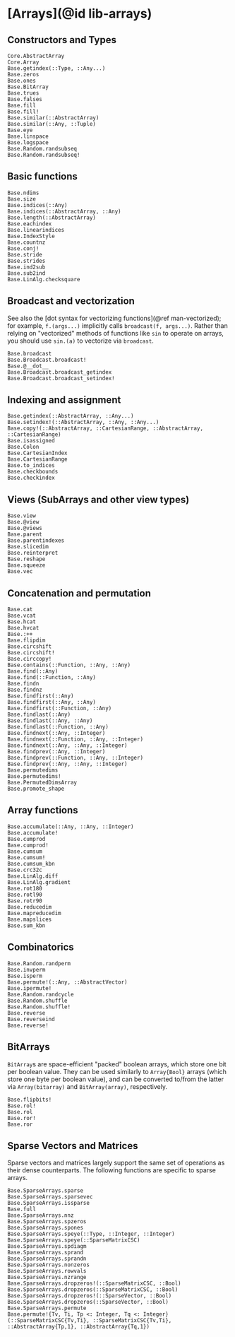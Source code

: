 # [Arrays](@id lib-arrays)

## Constructors and Types

```@docs
Core.AbstractArray
Core.Array
Base.getindex(::Type, ::Any...)
Base.zeros
Base.ones
Base.BitArray
Base.trues
Base.falses
Base.fill
Base.fill!
Base.similar(::AbstractArray)
Base.similar(::Any, ::Tuple)
Base.eye
Base.linspace
Base.logspace
Base.Random.randsubseq
Base.Random.randsubseq!
```

## Basic functions

```@docs
Base.ndims
Base.size
Base.indices(::Any)
Base.indices(::AbstractArray, ::Any)
Base.length(::AbstractArray)
Base.eachindex
Base.linearindices
Base.IndexStyle
Base.countnz
Base.conj!
Base.stride
Base.strides
Base.ind2sub
Base.sub2ind
Base.LinAlg.checksquare
```

## Broadcast and vectorization

See also the [dot syntax for vectorizing functions](@ref man-vectorized);
for example, `f.(args...)` implicitly calls `broadcast(f, args...)`.
Rather than relying on "vectorized" methods of functions like `sin`
to operate on arrays, you should use `sin.(a)` to vectorize via `broadcast`.

```@docs
Base.broadcast
Base.Broadcast.broadcast!
Base.@__dot__
Base.Broadcast.broadcast_getindex
Base.Broadcast.broadcast_setindex!
```

## Indexing and assignment

```@docs
Base.getindex(::AbstractArray, ::Any...)
Base.setindex!(::AbstractArray, ::Any, ::Any...)
Base.copy!(::AbstractArray, ::CartesianRange, ::AbstractArray, ::CartesianRange)
Base.isassigned
Base.Colon
Base.CartesianIndex
Base.CartesianRange
Base.to_indices
Base.checkbounds
Base.checkindex
```

## Views (SubArrays and other view types)

```@docs
Base.view
Base.@view
Base.@views
Base.parent
Base.parentindexes
Base.slicedim
Base.reinterpret
Base.reshape
Base.squeeze
Base.vec
```

## Concatenation and permutation

```@docs
Base.cat
Base.vcat
Base.hcat
Base.hvcat
Base.:++
Base.flipdim
Base.circshift
Base.circshift!
Base.circcopy!
Base.contains(::Function, ::Any, ::Any)
Base.find(::Any)
Base.find(::Function, ::Any)
Base.findn
Base.findnz
Base.findfirst(::Any)
Base.findfirst(::Any, ::Any)
Base.findfirst(::Function, ::Any)
Base.findlast(::Any)
Base.findlast(::Any, ::Any)
Base.findlast(::Function, ::Any)
Base.findnext(::Any, ::Integer)
Base.findnext(::Function, ::Any, ::Integer)
Base.findnext(::Any, ::Any, ::Integer)
Base.findprev(::Any, ::Integer)
Base.findprev(::Function, ::Any, ::Integer)
Base.findprev(::Any, ::Any, ::Integer)
Base.permutedims
Base.permutedims!
Base.PermutedDimsArray
Base.promote_shape
```

## Array functions

```@docs
Base.accumulate(::Any, ::Any, ::Integer)
Base.accumulate!
Base.cumprod
Base.cumprod!
Base.cumsum
Base.cumsum!
Base.cumsum_kbn
Base.crc32c
Base.LinAlg.diff
Base.LinAlg.gradient
Base.rot180
Base.rotl90
Base.rotr90
Base.reducedim
Base.mapreducedim
Base.mapslices
Base.sum_kbn
```

## Combinatorics

```@docs
Base.Random.randperm
Base.invperm
Base.isperm
Base.permute!(::Any, ::AbstractVector)
Base.ipermute!
Base.Random.randcycle
Base.Random.shuffle
Base.Random.shuffle!
Base.reverse
Base.reverseind
Base.reverse!
```

## BitArrays

`BitArray`s are space-efficient "packed" boolean arrays, which store one bit per boolean value.
 They can be used similarly to `Array{Bool}` arrays (which store one byte per boolean value),
and can be converted to/from the latter via `Array(bitarray)` and `BitArray(array)`, respectively.

```@docs
Base.flipbits!
Base.rol!
Base.rol
Base.ror!
Base.ror
```

## Sparse Vectors and Matrices

Sparse vectors and matrices largely support the same set of operations as their dense counterparts.
The following functions are specific to sparse arrays.

```@docs
Base.SparseArrays.sparse
Base.SparseArrays.sparsevec
Base.SparseArrays.issparse
Base.full
Base.SparseArrays.nnz
Base.SparseArrays.spzeros
Base.SparseArrays.spones
Base.SparseArrays.speye(::Type, ::Integer, ::Integer)
Base.SparseArrays.speye(::SparseMatrixCSC)
Base.SparseArrays.spdiagm
Base.SparseArrays.sprand
Base.SparseArrays.sprandn
Base.SparseArrays.nonzeros
Base.SparseArrays.rowvals
Base.SparseArrays.nzrange
Base.SparseArrays.dropzeros!(::SparseMatrixCSC, ::Bool)
Base.SparseArrays.dropzeros(::SparseMatrixCSC, ::Bool)
Base.SparseArrays.dropzeros!(::SparseVector, ::Bool)
Base.SparseArrays.dropzeros(::SparseVector, ::Bool)
Base.SparseArrays.permute
Base.permute!{Tv, Ti, Tp <: Integer, Tq <: Integer}(::SparseMatrixCSC{Tv,Ti}, ::SparseMatrixCSC{Tv,Ti}, ::AbstractArray{Tp,1}, ::AbstractArray{Tq,1})
```
